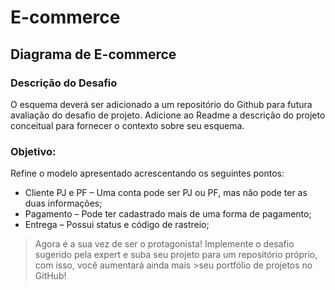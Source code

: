 # E-commerce
## **Diagrama de E-commerce**



### **Descrição do Desafio**
O esquema deverá ser adicionado a um repositório do Github para futura avaliação do desafio de projeto. Adicione ao Readme a descrição do projeto conceitual para fornecer o contexto sobre seu esquema.

### Objetivo:
Refine o modelo apresentado acrescentando os seguintes pontos:

 - Cliente PJ e PF – Uma conta pode ser PJ ou PF, mas não pode ter as duas informações;<br/>
 - Pagamento – Pode ter cadastrado mais de uma forma de pagamento;<br/>
 - Entrega – Possui status e código de rastreio;<br/>
>Agora é a sua vez de ser o protagonista! Implemente o desafio sugerido pela expert e suba seu projeto para um repositório próprio, com isso, você aumentará ainda mais >seu portfólio de projetos no GitHub!
